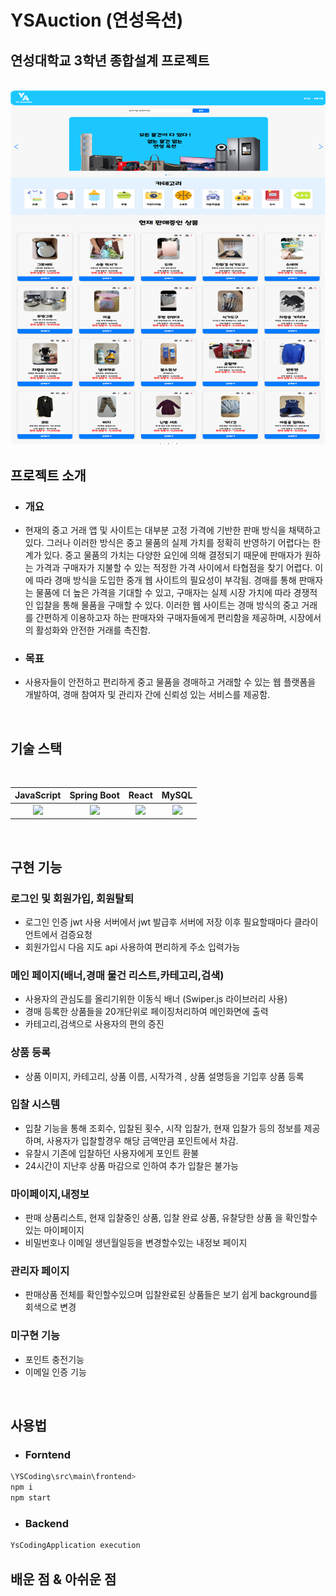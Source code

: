 # YSAuction (연성옥션)
## 연성대학교 3학년 종합설계 프로젝트


<p align="center">
  <br>
  <img src="sample.png">
  <br>
</p>


## 프로젝트 소개
- ### 개요
- 현재의 중고 거래 앱 및 사이트는 대부분 고정 가격에 기반한 판매 방식을 채택하고 있다.
그러나 이러한 방식은 중고 물품의 실제 가치를 정확히 반영하기 어렵다는 한계가 있다.
중고 물품의 가치는 다양한 요인에 의해 결정되기 때문에 판매자가 원하는 가격과 구매자가 
지불할 수 있는 적정한 가격 사이에서 타협점을 찾기 어렵다. 
이에 따라 경매 방식을 도입한 중개 웹 사이트의 필요성이 부각됨. 
경매를 통해 판매자는 물품에 더 높은 가격을 기대할 수 있고, 구매자는 실제 시장 가치에 
따라 경쟁적인 입찰을 통해 물품을 구매할 수 있다. 이러한 웹 사이트는 경매 방식의 중고 거래를 간편하게 이용하고자 하는 판매자와 구매자들에게 편리함을 제공하며, 
시장에서의 활성화와 안전한 거래를 촉진함.

- ### 목표
- 사용자들이 안전하고 편리하게 중고 물품을 경매하고 거래할 수 있는 웹 플랫폼을 개발하여, 
경매 참여자 및 관리자 간에 신뢰성 있는 서비스를 제공함.

<br>

## 기술 스택

<br>

| JavaScript | Spring Boot |  React   |  MySQL |
| :--------: | :--------: | :------: | :-----: |
|   <img src="https://img.shields.io/badge/javascript-F7DF1E?style=for-the-badge&logo=javascript&logoColor=white">    |  <img src="https://img.shields.io/badge/springboot-6DB33F?style=for-the-badge&logo=springboot&logoColor=white">   | <img src="https://img.shields.io/badge/react-61DAFB?style=for-the-badge&logo=react&logoColor=white"> | <img src="https://img.shields.io/badge/mysql-4479A1?style=for-the-badge&logo=mysql&logoColor=white"> |

<br>

## 구현 기능

### 로그인 및 회원가입, 회원탈퇴
- 로그인 인증 jwt 사용 서버에서 jwt 발급후 서버에 저장 이후 필요할때마다 클라이언트에서 검증요청
- 회원가입시 다음 지도 api 사용하여 편리하게 주소 입력가능
### 메인 페이지(배너,경매 물건 리스트,카테고리,검색)
- 사용자의 관심도를 올리기위한 이동식 배너 (Swiper.js 라이브러리 사용)
- 경매 등록한 상품들을 20개단위로 페이징처리하여 메인화면에 출력
- 카테고리,검색으로 사용자의 편의 증진 
### 상품 등록
- 상품 이미지, 카테고리, 상품 이름, 시작가격 , 상품 설명등을 기입후 상품 등록
### 입찰 시스템
- 입찰 기능을 통해 조회수, 입찰된 횟수, 시작 입찰가, 현재 입찰가 등의 정보를 제공하며, 사용자가 입찰할경우 해당 금액만큼 포인트에서 차감.
- 유찰시 기존에 입찰하던 사용자에게 포인트 환불
- 24시간이 지난후 상품 마감으로 인하여 추가 입찰은 불가능
### 마이페이지,내정보
- 판매 상품리스트, 현재 입찰중인 상품, 입찰 완료 상품, 유찰당한 상품 을 확인할수 있는 마이페이지
- 비밀번호나 이메일 생년월일등을 변경할수있는 내정보 페이지
### 관리자 페이지
- 판매상품 전체를 확인할수있으며 입찰완료된 상품들은 보기 쉽게 background를 회색으로 변경

### 미구현 기능
- 포인트 충전기능
- 이메일 인증 기능

<br>


## 사용법
- ### Forntend

```sh
\YSCoding\src\main\frontend>
npm i
npm start
```

- ### Backend

```sh
YsCodingApplication execution
```
## 배운 점 & 아쉬운 점

